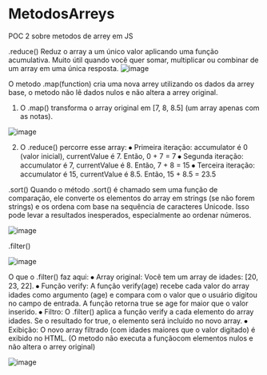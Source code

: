 # MetodosArreys
POC 2 sobre metodos de arrey em JS


.reduce()
Reduz o array a um único valor aplicando uma função acumulativa. Muito útil quando você quer somar, multiplicar ou combinar de um array em uma única resposta.
 ![image](https://github.com/user-attachments/assets/33ceedec-f2fc-463b-8c54-9836c81387f9)

O metodo .map(function) cria uma nova arrey utilizando os dados da arrey base, o metodo não lê dados nulos e não altera a arrey original.
1.  O .map() transforma o array original em [7, 8, 8.5] (um array apenas com as notas).

![image](https://github.com/user-attachments/assets/3b407a04-741c-45c8-bb61-ffdf7b9f4696)

 2. O .reduce() percorre esse array:
⦁	Primeira iteração: accumulator é 0 (valor inicial), currentValue é 7. Então, 0 + 7 = 7
⦁	Segunda iteração: accumulator é 7, currentValue é 8. Então, 7 + 8 = 15
⦁	Terceira iteração: accumulator é 15, currentValue é 8.5. Então, 15 + 8.5 = 23.5

.sort()
Quando o método .sort() é chamado sem uma função de comparação, ele converte os elementos do array em strings (se não forem strings) e os ordena com base na sequência de caracteres Unicode.  Isso pode levar a resultados inesperados, especialmente ao ordenar números.

 ![image](https://github.com/user-attachments/assets/0a869b74-12b8-439f-8d1f-8a6134a940ff)

.filter()

 ![image](https://github.com/user-attachments/assets/c18d6622-d1d8-4d4b-b630-0bed383aa658)

O que o .filter() faz aqui:
⦁	Array original: Você tem um array de idades: [20, 23, 22].
⦁	Função verify: A função verify(age) recebe cada valor do array idades como argumento (age) e compara com o valor que o usuário digitou no campo de entrada. A função retorna true se age for maior que o valor inserido.
⦁	Filtro: O .filter() aplica a função verify a cada elemento do array idades. Se o resultado for true, o elemento será incluído no novo array.
⦁	Exibição: O novo array filtrado (com idades maiores que o valor digitado) é exibido no HTML. (O metodo não executa a funçãocom elementos nulos e não altera o arrey original)
 
![image](https://github.com/user-attachments/assets/435c23f4-f43f-4472-a616-dcb8f104afd7)
